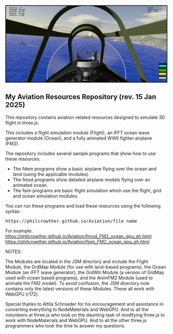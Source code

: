 <img border="2" src="textures/images/fsim_250126.jpg" style="float: center">

<h2>My Aviation Resources Repository (rev. 15 Jan 2025)</h2>
<p>
This repository contains aviation-related resources designed to simulate 3D flight in three.js.
</p><p>
This includes a flight simulation module (Flight), an iFFT ocean wave generator module (Ocean), and a fully animated WWII fighter airplane (FM2).
</p><p>
The repository includes several sample programs that show how to use these resources.
</p><ul>
	<li>The fdem programs show a basic airplane flying over the ocean and land (using the applicable modules).</li>
	<li>The fmod programs show detailed airplane models flying over an animated ocean.</li>
	<li>The fsim programs are basic flight simulation which use the flight, grid and ocean simulation modules.</li>
</ul><p>
You can run these programs and load these resources using the following syntax:
<pre>https://philcrowther.github.io/Aviation/file_name</pre>

For example:<br>
https://philcrowther.github.io/Aviation/fmod_FM2_ocean_gpu_gh.html<br>
https://philcrowther.github.io/Aviation/fsim_FM2_ocean_gpu_gh.html

NOTES:
<p>
The Modules are located in the JSM directory and include the Flight Module, the GrdMap Module (for use with land-based programs), the Ocean Module (an iFFT wave generator), the GrdWtr Module (a version of GrdMap used with ocean based programs), and the AnimFM2 Module (used to animate the FM2 model). To avoid confusion, the JSM directory now contains only the latest versions of these Modules.  These all work with WebGPU (r172).
</p><p>
Special thanks to Attila Schroeder for his encouragement and assistance in converting everything to NodeMaterials and WebGPU. And to all the volunteers at three.js who took on the daunting task of modifying three.js to work with NodeMaterials and WebGPU. And to all the other three.js programmers who took the time to answer my questions.
</p>

